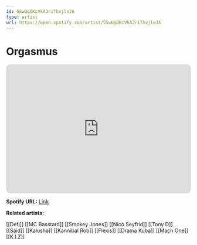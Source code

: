 ```yaml
---
id: 5SwUgDKcVkA3riThvjleJA
type: artist
url: https://open.spotify.com/artist/5SwUgDKcVkA3riThvjleJA
---
```

# Orgasmus

<iframe style="border-radius:12px" src="https://open.spotify.com/embed/artist/5SwUgDKcVkA3riThvjleJA" width="100%" height="352" frameBorder="0" allowfullscreen="" allow="autoplay; clipboard-write; encrypted-media; fullscreen; picture-in-picture" loading="lazy"></iframe>

**Spotify URL:** [Link](https://open.spotify.com/artist/5SwUgDKcVkA3riThvjleJA)

**Related artists:**

[[Defi]]
[[MC Basstard]]
[[Smokey Jones]]
[[Nico Seyfrid]]
[[Tony D]]
[[Said]]
[[Kalusha]]
[[Kannibal Rob]]
[[Flexis]]
[[Drama Kuba]]
[[Mach One]]
[[K.I.Z]]
